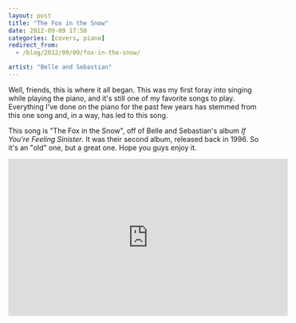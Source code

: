```yaml
---
layout: post
title: "The Fox in the Snow"
date: 2012-09-09 17:50
categories: [covers, piano]
redirect_from:
  - /blog/2012/09/09/fox-in-the-snow/

artist: "Belle and Sebastian"
---
```


Well, friends, this is where it all began. This was my first foray into singing while playing the piano, and it's still one of my favorite songs to play. Everything I've done on the piano for the past few years has stemmed from this one song and, in a way, has led to this song.

This song is "The Fox in the Snow", off of Belle and Sebastian's album _If You're Feeling Sinister_. It was their second album, released back in 1996. So it's an "old" one, but a great one. Hope you guys enjoy it.

<div class="video-container center">
  <iframe width="560" height="315" src="http://www.youtube.com/embed/nmuP188wpgk?rel=0" frameborder="0" allowfullscreen="true"></iframe>
</div>
